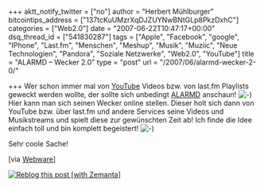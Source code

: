 +++
aktt_notify_twitter = ["no"]
author = "Herbert Mühlburger"
bitcointips_address = ["137tcKuUMzrXqDJZUYNwBNtGLp8PkzDxhC"]
categories = ["Web2.0"]
date = "2007-06-22T10:47:17+00:00"
dsq_thread_id = ["541830287"]
tags = ["Apple", "Facebook", "google", "IPhone", "Last.fm", "Menschen", "Meshup", "Musik", "Muziic", "Neue Technologien", "Pandora", "Soziale Netzwerke", "Web2.0", "YouTube"]
title = "ALARMD – Wecker 2.0"
type = "post"
url = "/2007/06/alarmd-wecker-2-0/"

+++
Wer schon immer mal von <a title="YouTube" href="http://www.youtube.com/" target="_blank">YouTube</a> Videos bzw. von last.fm Playlists geweckt werden wollte, der sollte sich unbedingt <a title="Wecker 2.0" href="http://www.zachleat.com/Projects/alarmd/" target="_blank">ALARMD</a> anschaun!  <img src="file:///C:/Users/Herbert/Desktop/blogupdate/export-Dateien/icon_smile.gif" border="0" alt="-)" />Hier kann man sich seinen Wecker online stellen. Dieser holt sich dann von YouTube bzw. über last.fm und andere Services seine Videos und Musikstreams und spielt diese zur gewünschten Zeit ab! Ich finde die Idee einfach toll und bin komplett begeistert! <img src="file:///C:/Users/Herbert/Desktop/blogupdate/export-Dateien/icon_smile.gif" border="0" alt="-)" />

Sehr coole Sache!

[via <a title="Webware" href="http://www.webware.com/8301-1_109-9733269-2.html?tag=blog" target="_blank">Webware</a>]

<div class="zemanta-pixie">
  <a class="zemanta-pixie-a" title="Reblog this post [with Zemanta]" href="http://reblog.zemanta.com/zemified/946e3d45-7d00-46c4-9440-243b69a320a7/"><img class="zemanta-pixie-img" src="http://img.zemanta.com/reblog_e.png?x-id=946e3d45-7d00-46c4-9440-243b69a320a7" alt="Reblog this post [with Zemanta]" /></a><span class="zem-script more-related pretty-attribution"></span>
</div>